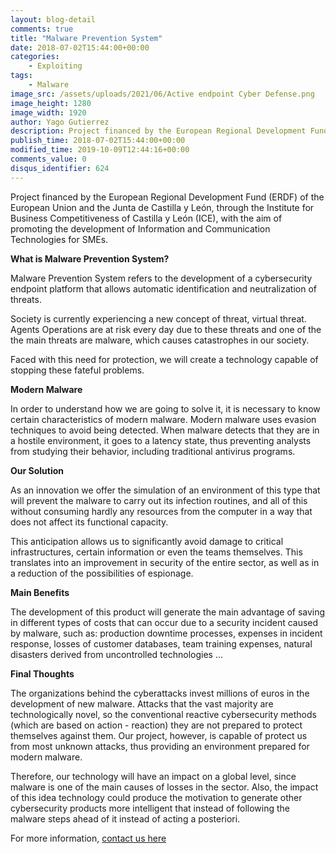 ```yaml
---
layout: blog-detail
comments: true
title: "Malware Prevention System"
date: 2018-07-02T15:44:00+00:00
categories:
    - Exploiting
tags:
    - Malware
image_src: /assets/uploads/2021/06/Active endpoint Cyber Defense.png
image_height: 1280
image_width: 1920
author: Yago Gutierrez
description: Project financed by the European Regional Development Fund (FEDER) of the European Union and the Junta de Castilla y León, through the Institute for Business Competitiveness of Castilla y León (ICE), with the aim of promoting the development of Information and Communication Technologies for SMEs
publish_time: 2018-07-02T15:44:00+00:00
modified_time: 2019-10-09T12:44:16+00:00
comments_value: 0
disqus_identifier: 624
---
```

Project financed by the European Regional Development Fund (ERDF) of the European Union and the Junta de Castilla y León, through the Institute for Business Competitiveness of Castilla y León (ICE), with the aim of promoting the development of Information and Communication Technologies for SMEs.

**What is Malware Prevention System?**

Malware Prevention System refers to the development of a cybersecurity endpoint platform that allows automatic identification and neutralization of threats.

Society is currently experiencing a new concept of threat, virtual threat. Agents Operations are at risk every day due to these threats and one of the
the main threats are malware, which causes catastrophes in our society.

Faced with this need for protection, we will create a technology capable of stopping these fateful problems.

**Modern Malware**

In order to understand how we are going to solve it, it is necessary to know certain characteristics of modern malware. Modern malware uses evasion techniques to avoid being
detected. When malware detects that they are in a hostile environment, it goes to a latency state, thus preventing analysts from studying their behavior, including traditional antivirus programs.

**Our Solution**

As an innovation we offer the simulation of an environment of this type that will prevent the malware to carry out its infection routines, and all of this without consuming hardly any resources from the computer in a way that does not affect its functional capacity.

This anticipation allows us to significantly avoid damage to critical infrastructures, certain information or even the teams themselves. This translates into an improvement in security of the entire sector, as well as in a reduction of the possibilities of espionage.

**Main Benefits**

The development of this product will generate the main advantage of saving in different types of costs that can occur due to a security incident caused by malware, such as: production downtime processes, expenses in incident response, losses of customer databases, team training expenses, natural disasters derived from uncontrolled technologies ...

**Final Thoughts**

The organizations behind the cyberattacks invest millions of euros in the development of new malware. Attacks that the vast majority are technologically novel, so the
conventional reactive cybersecurity methods (which are based on action - reaction) they are not prepared to protect themselves against them. Our project, however, is capable of
protect us from most unknown attacks, thus providing an environment prepared for modern malware.

Therefore, our technology will have an impact on a global level, since malware is one of the main causes of losses in the sector. Also, the impact of this idea technology could produce the motivation to generate other cybersecurity products more intelligent that instead of following the malware steps ahead of it instead of acting a posteriori.

For more information, [contact us here](https://www.puffinsecurity.com/contact-us)
